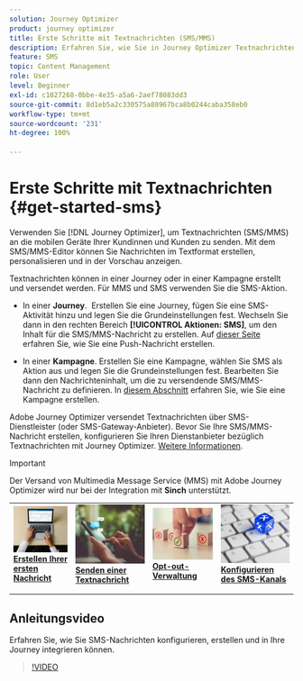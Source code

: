 ```yaml
---
solution: Journey Optimizer
product: journey optimizer
title: Erste Schritte mit Textnachrichten (SMS/MMS)
description: Erfahren Sie, wie Sie in Journey Optimizer Textnachrichten erstellen, testen und veröffentlichen.
feature: SMS
topic: Content Management
role: User
level: Beginner
exl-id: c1027268-0bbe-4e35-a5a6-2aef78083dd3
source-git-commit: 8d1eb5a2c330575a88967bca8b0244caba358eb0
workflow-type: tm+mt
source-wordcount: '231'
ht-degree: 100%

---
```


# Erste Schritte mit Textnachrichten {#get-started-sms}

Verwenden Sie [!DNL Journey Optimizer], um Textnachrichten (SMS/MMS) an die mobilen Geräte Ihrer Kundinnen und Kunden zu senden. Mit dem SMS/MMS-Editor können Sie Nachrichten im Textformat erstellen, personalisieren und in der Vorschau anzeigen.

Textnachrichten können in einer Journey oder in einer Kampagne erstellt und versendet werden. Für MMS und SMS verwenden Sie die SMS-Aktion.

* In einer **Journey**.  Erstellen Sie eine Journey, fügen Sie eine SMS-Aktivität hinzu und legen Sie die Grundeinstellungen fest. Wechseln Sie dann in den rechten Bereich **[!UICONTROL Aktionen: SMS]**, um den Inhalt für die SMS/MMS-Nachricht zu erstellen. Auf [dieser Seite](../building-journeys/journey-gs.md) erfahren Sie, wie Sie eine Push-Nachricht erstellen.

* In einer **Kampagne**. Erstellen Sie eine Kampagne, wählen Sie SMS als Aktion aus und legen Sie die Grundeinstellungen fest. Bearbeiten Sie dann den Nachrichteninhalt, um die zu versendende SMS/MMS-Nachricht zu definieren. In [diesem Abschnitt](../campaigns/create-campaign.md#configure) erfahren Sie, wie Sie eine Kampagne erstellen.

Adobe Journey Optimizer versendet Textnachrichten über SMS-Dienstleister (oder SMS-Gateway-Anbieter). Bevor Sie Ihre SMS/MMS-Nachricht erstellen, konfigurieren Sie Ihren Dienstanbieter bezüglich Textnachrichten mit Journey Optimizer. [Weitere Informationen](sms-configuration.md).

>[!IMPORTANT]
>
> Der Versand von Multimedia Message Service (MMS) mit Adobe Journey Optimizer wird nur bei der Integration mit **Sinch** unterstützt.


<table style="table-layout:fixed"><tr style="border: 0;">
<td>
<a href="create-sms.md">
<img alt="Lead" src="../assets/do-not-localize/sms-create.jpeg">
</a>
<div><a href="create-sms.md"><strong>Erstellen Ihrer ersten Nachricht</strong>
</div>
<p>
</td>
<td>
<a href="send-sms.md">
<img alt="Gelegentlich" src="../assets/do-not-localize/sms-sending.jpg">
</a>
<div>
<a href="send-sms.md"><strong>Senden einer Textnachricht</strong></a>
</div>
<p></td>
<td>
<a href="sms-opt-out.md">
<img alt="Validierung" src="../assets/do-not-localize/sms-opt-out.jpg">
</a>
<div>
<a href="sms-opt-out.md"><strong>Opt-out-Verwaltung</strong></a>
</div>
<p>
</td>
<td>
<a href="sms-configuration.md">
<img alt="Validierung" src="../assets/do-not-localize/sms-config.jpg">
</a>
<div>
<a href="sms-configuration.md"><strong>Konfigurieren des SMS-Kanals</strong></a>
</div>
<p>
</td>
</tr></table>

## Anleitungsvideo

Erfahren Sie, wie Sie SMS-Nachrichten konfigurieren, erstellen und in Ihre Journey integrieren können.

>[!VIDEO](https://video.tv.adobe.com/v/3420509?learn=on)
